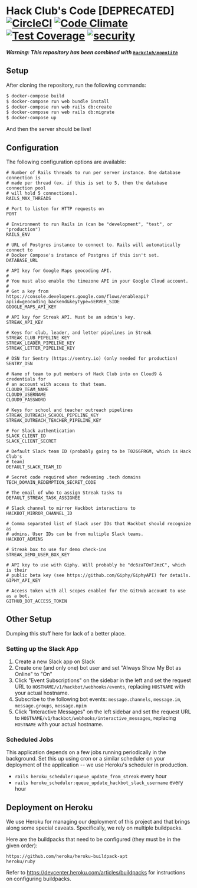 # Hack Club's Code [DEPRECATED] [![CircleCI](https://circleci.com/gh/hackclub/api.svg?style=shield)](https://circleci.com/gh/hackclub/api) [![Code Climate](https://codeclimate.com/github/hackclub/api/badges/gpa.svg)](https://codeclimate.com/github/hackclub/api) [![Test Coverage](https://codeclimate.com/github/hackclub/api/badges/coverage.svg)](https://codeclimate.com/github/hackclub/api/coverage) [![security](https://hakiri.io/github/hackclub/api/master.svg)](https://hakiri.io/github/hackclub/api/master)

__*Warning: This repository has been combined with [`hackclub/monolith`](https://github.com/hackclub/monolith)*__

## Setup

After cloning the repository, run the following commands:

```sh
$ docker-compose build
$ docker-compose run web bundle install
$ docker-compose run web rails db:create
$ docker-compose run web rails db:migrate
$ docker-compose up
```

And then the server should be live!

## Configuration

The following configuration options are available:

```
# Number of Rails threads to run per server instance. One database connection is
# made per thread (ex. if this is set to 5, then the database connection pool
# will hold 5 connections).
RAILS_MAX_THREADS

# Port to listen for HTTP requests on
PORT

# Environment to run Rails in (can be "development", "test", or "production")
RAILS_ENV

# URL of Postgres instance to connect to. Rails will automatically connect to
# Docker Compose's instance of Postgres if this isn't set.
DATABASE_URL

# API key for Google Maps geocoding API.
#
# You must also enable the timezone API in your Google Cloud account.
#
# Get a key from https://console.developers.google.com/flows/enableapi?apiid=geocoding_backend&keyType=SERVER_SIDE
GOOGLE_MAPS_API_KEY

# API key for Streak API. Must be an admin's key.
STREAK_API_KEY

# Keys for club, leader, and letter pipelines in Streak
STREAK_CLUB_PIPELINE_KEY
STREAK_LEADER_PIPELINE_KEY
STREAK_LETTER_PIPELINE_KEY

# DSN for Sentry (https://sentry.io) (only needed for production)
SENTRY_DSN

# Name of team to put members of Hack Club into on Cloud9 & credentials for
# an account with access to that team.
CLOUD9_TEAM_NAME
CLOUD9_USERNAME
CLOUD9_PASSWORD

# Keys for school and teacher outreach pipelines
STREAK_OUTREACH_SCHOOL_PIPELINE_KEY
STREAK_OUTREACH_TEACHER_PIPELINE_KEY

# For Slack authentication
SLACK_CLIENT_ID
SLACK_CLIENT_SECRET

# Default Slack team ID (probably going to be T0266FRGM, which is Hack Club's
# team)
DEFAULT_SLACK_TEAM_ID

# Secret code required when redeeming .tech domains
TECH_DOMAIN_REDEMPTION_SECRET_CODE

# The email of who to assign Streak tasks to
DEFAULT_STREAK_TASK_ASSIGNEE

# Slack channel to mirror Hackbot interactions to
HACKBOT_MIRROR_CHANNEL_ID

# Comma separated list of Slack user IDs that Hackbot should recognize as
# admins. User IDs can be from multiple Slack teams.
HACKBOT_ADMINS

# Streak box to use for demo check-ins
STREAK_DEMO_USER_BOX_KEY

# API key to use with Giphy. Will probably be "dc6zaTOxFJmzC", which is their
# public beta key (see https://github.com/Giphy/GiphyAPI) for details.
GIPHY_API_KEY

# Access token with all scopes enabled for the GitHub account to use as a bot.
GITHUB_BOT_ACCESS_TOKEN
```

## Other Setup

Dumping this stuff here for lack of a better place.

### Setting up the Slack App

1. Create a new Slack app on Slack
2. Create one (and only one) bot user and set "Always Show My Bot as Online" to "On"
3. Click "Event Subscriptions" on the sidebar in the left and set the request URL to `HOSTNAME/v1/hackbot/webhooks/events`, replacing `HOSTNAME` with your actual hostname.
4. Subscribe to the following bot events: `message.channels`, `message.im`, `message.groups`, `message.mpim`
5. Click "Interactive Messages" on the left sidebar and set the request URL to `HOSTNAME/v1/hackbot/webhooks/interactive_messages`, replacing `HOSTNAME` with your actual hostname.

### Scheduled Jobs

This application depends on a few jobs running periodically in the background. Set this up using cron or a similar scheduler on your deployment of the application -- we use Heroku's scheduler in production.

- `rails heroku_scheduler:queue_update_from_streak` every hour
- `rails heroku_scheduler:queue_update_hackbot_slack_username` every hour

## Deployment on Heroku

We use Heroku for managing our deployment of this project and that brings along some special caveats. Specifically, we rely on multiple buildpacks.

Here are the buildpacks that need to be configured (they must be in the given order):

```
https://github.com/heroku/heroku-buildpack-apt
heroku/ruby
```

Refer to https://devcenter.heroku.com/articles/buildpacks for instructions on configuring buildpacks.
